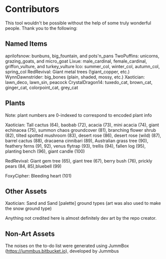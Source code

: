 Contributors
============

This tool wouldn't be possible without the help of some truly wonderful people. Thank you to the following:


Named Items
-----------

aprilofsnow: bunbuns, big\_fountain, and pots'n\_pans
TwoPuffins: unicorns, grazing\_goats, and micro_goat
Lixue: male\_cardinal, female\_cardinal, griffon\_vulture, and turkey_vulture
Ico: summer\_col, winter\_col, autumn\_col, spring\_col
RedRevival: Giant metal trees (!giant_copper, etc.)
WynnDawnstrider: big_bones (plain, shaded, mossy, etc.)
Xaotician: lawn\_deco, lawn\_sin, peacock
CrystalDragon14: tuxedo\_cat, brown\_cat, ginger\_cat, colorpoint\_cat, grey\_cat


Plants
------
Note: plant numbers are 0-indexed to correspond to encoded plant info

Xaotician: Tall cactus (64), baobab (72), acacia (73), mini acacia (74), giant echinacea (75), summon chaos groundcover (81), branching flower shrub (82), tilted spotted mushroom (83), desert rose (86), desert rose (wild) (87), barrel cactus (88), dracaena cinnibari (89), Australian grass tree (90), feathery ferns (91, 92), venus flytrap (93), trellis (94), fallen log (95), planting bench (96), giant candle (100) 

RedRevival: Giant gem tree (65), giant tree (67), berry bush (76), prickly pears (84, 85),bluebell (99)

FoxyCipher: Bleeding heart (101)


Other Assets
------------

Xaotician: Sand and Sand \[palette\] ground types (art was also used to make the snow ground type)





Anything not credited here is almost definitely dev art by the repo creator.



Non-Art Assets
--------------

The noises on the to-do list were generated using JummBox (https://jummbus.bitbucket.io), developed by Jummbus
